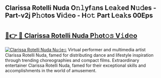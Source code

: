 ## Clarissa Rotelli Nuda O𝚗𝚕yf𝚊ns L𝚎a𝚔ed N𝚞𝚍es - Part-v2j P𝚑𝚘tos Vi𝚍𝚎o - H𝚘𝚝 Part L𝚎a𝚔s 00Eps

# <h2><a href="http://kfdrflp.oniu.top/?m=Clarissa+Rotelli+Nuda">🔗👉 🔴 Clarissa Rotelli Nuda P𝚑ot𝚘𝚜 V𝚒d𝚎o</a></h2>

[![Clarissa Rotelli Nuda Nu𝚍e𝚜](https://i.imgur.com/0qMVB7G.gif)](http://kfdrflp.oniu.top/?m=Clarissa+Rotelli+Nuda)
Virtual performer and multimedia artist Clarissa Rotelli Nuda, famed for distributing dance and lifestyle inspiration through trending choreographies and compact films. Extraordinary entertainer Clarissa Rotelli Nuda, famed for their exceptional skills and accomplishments in the world of amusement.  
